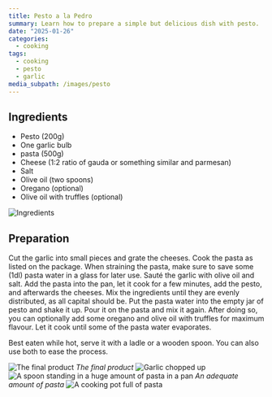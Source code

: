 ```yaml
---
title: Pesto a la Pedro
summary: Learn how to prepare a simple but delicious dish with pesto.
date: "2025-01-26"
categories:
  - cooking
tags:
  - cooking
  - pesto
  - garlic
media_subpath: /images/pesto
---
```


## Ingredients

- Pesto (200g)
- One garlic bulb
- pasta (500g)
- Cheese (1:2 ratio of gauda or something similar and parmesan)
- Salt
- Olive oil (two spoons)
- Oregano (optional)
- Olive oil with truffles (optional)

![Ingredients](ingredients.jpg)

## Preparation

Cut the garlic into small pieces and grate the cheeses. Cook the pasta as listed on the package. When straining the pasta, make sure to save some (1dl) pasta water in a glass for later use. Sauté the garlic with olive oil and salt. Add the pasta into the pan, let it cook for a few minutes, add the pesto, and afterwards the cheeses. Mix the ingredients until they are evenly distributed, as all capital should be. Put the pasta water into the empty jar of pesto and shake it up. Pour it on the pasta and mix it again. After doing so, you can optionally add some oregano and olive oil with truffles for maximum flavour. Let it cook until some of the pasta water evaporates.

Best eaten while hot, serve it with a ladle or a wooden spoon. You can also use both to ease the process.

![The final product](final.jpg)
_The final product_
![Garlic chopped up](garlic.jpg)
![A spoon standing in a huge amount of pasta in a pan](spoonstanding.jpeg)
_An adequate amount of pasta_
![A cooking pot full of pasta](bigpot.jpg)
